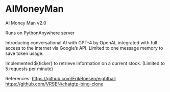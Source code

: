 # AIMoneyMan
AI Money Man v2.0

Runs on PythonAnywhere server

Introducing conversational AI with GPT-4 by OpenAI, integrated with full access to the internet via Google’s API. Limited to one message memory to save token usage.

Implemented ${ticker} to retrieve information on a current stock. (Limited to 5 requests per minute)



References: 
https://github.com/ErikBoesen/eightball
https://github.com/VRSEN/chatgtp-bing-clone
